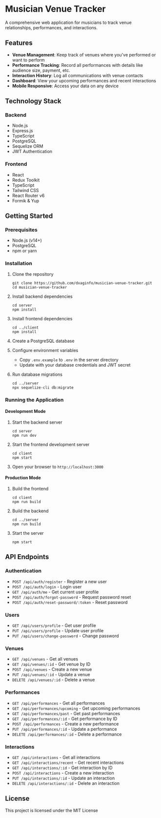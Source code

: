 # Musician Venue Tracker

A comprehensive web application for musicians to track venue relationships, performances, and interactions.

## Features

- **Venue Management**: Keep track of venues where you've performed or want to perform
- **Performance Tracking**: Record all performances with details like audience size, payment, etc.
- **Interaction History**: Log all communications with venue contacts
- **Dashboard**: View your upcoming performances and recent interactions
- **Mobile Responsive**: Access your data on any device

## Technology Stack

### Backend

- Node.js
- Express.js
- TypeScript
- PostgreSQL
- Sequelize ORM
- JWT Authentication

### Frontend

- React
- Redux Toolkit
- TypeScript
- Tailwind CSS
- React Router v6
- Formik & Yup

## Getting Started

### Prerequisites

- Node.js (v14+)
- PostgreSQL
- npm or yarn

### Installation

1. Clone the repository
   ```
   git clone https://github.com/dxaginfo/musician-venue-tracker.git
   cd musician-venue-tracker
   ```

2. Install backend dependencies
   ```
   cd server
   npm install
   ```

3. Install frontend dependencies
   ```
   cd ../client
   npm install
   ```

4. Create a PostgreSQL database

5. Configure environment variables
   - Copy `.env.example` to `.env` in the server directory
   - Update with your database credentials and JWT secret

6. Run database migrations
   ```
   cd ../server
   npx sequelize-cli db:migrate
   ```

### Running the Application

#### Development Mode

1. Start the backend server
   ```
   cd server
   npm run dev
   ```

2. Start the frontend development server
   ```
   cd client
   npm start
   ```

3. Open your browser to `http://localhost:3000`

#### Production Mode

1. Build the frontend
   ```
   cd client
   npm run build
   ```

2. Build the backend
   ```
   cd ../server
   npm run build
   ```

3. Start the server
   ```
   npm start
   ```

## API Endpoints

### Authentication

- `POST /api/auth/register` - Register a new user
- `POST /api/auth/login` - Login user
- `GET /api/auth/me` - Get current user profile
- `POST /api/auth/forgot-password` - Request password reset
- `POST /api/auth/reset-password/:token` - Reset password

### Users

- `GET /api/users/profile` - Get user profile
- `PUT /api/users/profile` - Update user profile
- `PUT /api/users/change-password` - Change password

### Venues

- `GET /api/venues` - Get all venues
- `GET /api/venues/:id` - Get venue by ID
- `POST /api/venues` - Create a new venue
- `PUT /api/venues/:id` - Update a venue
- `DELETE /api/venues/:id` - Delete a venue

### Performances

- `GET /api/performances` - Get all performances
- `GET /api/performances/upcoming` - Get upcoming performances
- `GET /api/performances/past` - Get past performances
- `GET /api/performances/:id` - Get performance by ID
- `POST /api/performances` - Create a new performance
- `PUT /api/performances/:id` - Update a performance
- `DELETE /api/performances/:id` - Delete a performance

### Interactions

- `GET /api/interactions` - Get all interactions
- `GET /api/interactions/recent` - Get recent interactions
- `GET /api/interactions/:id` - Get interaction by ID
- `POST /api/interactions` - Create a new interaction
- `PUT /api/interactions/:id` - Update an interaction
- `DELETE /api/interactions/:id` - Delete an interaction

## License

This project is licensed under the MIT License
